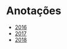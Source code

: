 # Anotações 
      
* [2016](years/2016.md)   
* [2017](years/2017.md)        
* [2018](years/2018.md)        
      
   
        
  
 
 
 
 
 
 
